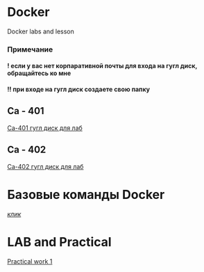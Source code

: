 # Docker
Docker labs and lesson

### Примечание
#### ! если у вас нет корпаративной почты для входа на гугл диск, обращайтесь ко мне
#### !! при входе на гугл диск создаете свою папку

## Са - 401
<a href="https://drive.google.com/drive/folders/1mN5OM5pfREXWDH9WPd1ixKB8RQdXa4CS?usp=sharing">Са-401  гугл диск для лаб<a/>

## Са - 402
<a href="https://drive.google.com/drive/folders/1f_I11UIiC3LyvDPlKrBInkPH3zLUmce3?usp=sharing">Са-402 гугл диск для лаб<a/>

# Базовые команды Docker

<a href="https://github.com/sSleepq/Docker/blob/051fdcd7e64953febff0d11deebd065877b1e1b3/Main%20info/Base%20docker%20command.md" >*клик*</a>

# LAB and Practical
<a href="Main info/lab_pr/pr1.md">Practical work 1</a>